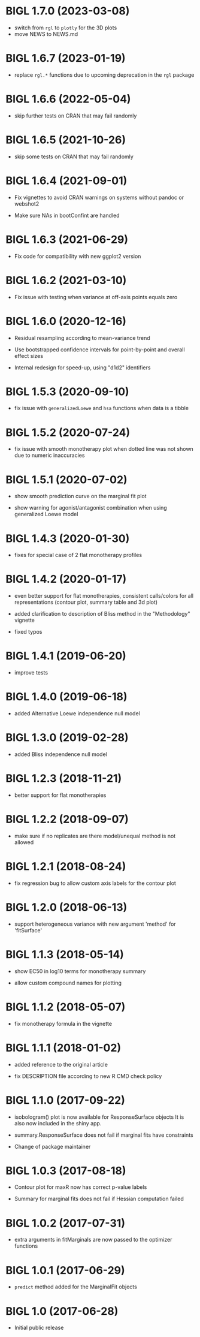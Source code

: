 # BIGL 1.7.0 (2023-03-08)

- switch from `rgl` to `plotly` for the 3D plots
- move NEWS to NEWS.md

# BIGL 1.6.7 (2023-01-19)

- replace `rgl.*` functions due to upcoming deprecation in the `rgl` package

# BIGL 1.6.6 (2022-05-04)

- skip further tests on CRAN that may fail randomly

# BIGL 1.6.5 (2021-10-26)

- skip some tests on CRAN that may fail randomly

# BIGL 1.6.4 (2021-09-01)

- Fix vignettes to avoid CRAN warnings on systems without pandoc or webshot2

- Make sure NAs in bootConfint are handled

# BIGL 1.6.3 (2021-06-29)

- Fix code for compatibility with new ggplot2 version

# BIGL 1.6.2 (2021-03-10)

- Fix issue with testing when variance at off-axis points equals zero

# BIGL 1.6.0 (2020-12-16)

- Residual resampling according to mean-variance trend

- Use bootstrapped confidence intervals for point-by-point and overall effect sizes

- Internal redesign for speed-up, using "d1d2" identifiers

# BIGL 1.5.3 (2020-09-10)

- fix issue with `generalizedLoewe` and `hsa` functions when data is a tibble

# BIGL 1.5.2 (2020-07-24)

- fix issue with smooth monotherapy plot when dotted line was not shown due to numeric inaccuracies

# BIGL 1.5.1 (2020-07-02)

- show smooth prediction curve on the marginal fit plot

- show warning for agonist/antagonist combination when using generalized Loewe model

# BIGL 1.4.3 (2020-01-30)

- fixes for special case of 2 flat monotherapy profiles

# BIGL 1.4.2 (2020-01-17)

- even better support for flat monotherapies, consistent calls/colors for all representations (contour plot, summary table and 3d plot)

- added clarification to description of Bliss method in the "Methodology" vignette

- fixed typos

# BIGL 1.4.1 (2019-06-20)

- improve tests

# BIGL 1.4.0 (2019-06-18)

- added Alternative Loewe independence null model

# BIGL 1.3.0 (2019-02-28)

- added Bliss independence null model

# BIGL 1.2.3 (2018-11-21)

- better support for flat monotherapies

# BIGL 1.2.2 (2018-09-07)

- make sure if no replicates are there model/unequal method is not allowed

# BIGL 1.2.1 (2018-08-24)

- fix regression bug to allow custom axis labels for the contour plot

# BIGL 1.2.0 (2018-06-13)

- support heterogeneous variance with new argument 'method' for 'fitSurface'

# BIGL 1.1.3 (2018-05-14)

- show EC50 in log10 terms for monotherapy summary

- allow custom compound names for plotting

# BIGL 1.1.2 (2018-05-07)

- fix monotherapy formula in the vignette

# BIGL 1.1.1 (2018-01-02)

- added reference to the original article

- fix DESCRIPTION file according to new R CMD check policy

# BIGL 1.1.0 (2017-09-22)

- isobologram() plot is now available for ResponseSurface objects It is also now included in the shiny app.

- summary.ResponseSurface does not fail if marginal fits have constraints

- Change of package maintainer

# BIGL 1.0.3 (2017-08-18)

- Contour plot for maxR now has correct p-value labels

- Summary for marginal fits does not fail if Hessian computation failed

# BIGL 1.0.2 (2017-07-31)

- extra arguments in fitMarginals are now passed to the optimizer functions

# BIGL 1.0.1 (2017-06-29)

- `predict` method added for the MarginalFit objects

# BIGL 1.0 (2017-06-28)

- Initial public release

